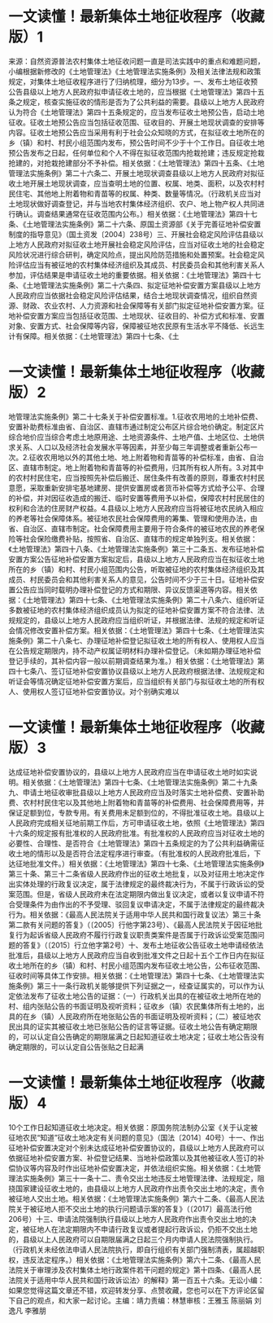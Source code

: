 # 一文读懂！最新集体土地征收程序（收藏版）1

来源：自然资源普法农村集体土地征收问题一直是司法实践中的重点和难题问题，小编根据新修改的《土地管理法》《土地管理法实施条例》及相关法律法规和政策规定，对集体土地征收程序进行了归纳梳理，细分为13步。一、发布土地征收预公告县级以上地方人民政府拟申请征收土地的，应当根据《土地管理法》第四十五条之规定，核查实施征收的情形是否为了公共利益的需要。县级以上地方人民政府认为符合《土地管理法》第四十五条规定的，应当发布征收土地预公告，启动土地征收。征收土地预公告应当包括征收范围、征收目的、开展土地现状调查的安排等内容。征收土地预公告应当采用有利于社会公众知晓的方式，在拟征收土地所在的乡（镇）和村、村民小组范围内发布，预公告时间不少于十个工作日。自征收土地预公告发布之日起，任何单位和个人不得在拟征收范围内抢栽抢建；违反规定抢栽抢建的，对抢栽抢建部分不予补偿。相关依据：《土地管理法》第四十五条、《土地管理法实施条例》第二十六条二、开展土地现状调查县级以上地方人民政府对拟征收土地开展土地现状调查，应当查明土地的位置、权属、地类、面积，以及农村村民住宅、其他地上附着物和青苗等的权属、种类、数量等情况。（行政机关应当对土地现状做好调查登记，并与当地农村集体经济组织、农户、地上物产权人共同进行确认。调查结果通常在征收范围内公布。）相关依据：《土地管理法》第四十七条、《土地管理法实施条例》第二十六条、原国土资源部《关于完善征地补偿安置制度的指导意见》（国土资发〔2004〕238号）三、开展社会稳定风险评估县级以上地方人民政府对拟征收土地开展社会稳定风险评估，应当对征收土地的社会稳定风险状况进行综合研判，确定风险点，提出风险防范措施和处置预案。社会稳定风险评估应当有被征地的农村集体经济组织及其成员、村民委员会和其他利害关系人参加，评估结果是申请征收土地的重要依据。相关依据：《土地管理法》第四十七条、《土地管理法实施条例》第二十六条四、拟定征地补偿安置方案县级以上地方人民政府应当依据社会稳定风险评估结果，结合土地现状调查情况，组织自然资源、财政、农业农村、人力资源和社会保障等有关部门拟定征地补偿安置方案。征地补偿安置方案应当包括征收范围、土地现状、征收目的、补偿方式和标准、安置对象、安置方式、社会保障等内容，保障被征地农民原有生活水平不降低、长远生计有保障。相关依据：《土地管理法》第四十七条、《土

# 一文读懂！最新集体土地征收程序（收藏版）2

地管理法实施条例》第二十七条关于补偿安置标准。1.征收农用地的土地补偿费、安置补助费标准由省、自治区、直辖市通过制定公布区片综合地价确定。制定区片综合地价应当综合考虑土地原用途、土地资源条件、土地产值、土地区位、土地供求关系、人口以及经济社会发展水平等因素，并至少每三年调整或者重新公布一次。2.征收农用地以外的其他土地、地上附着物和青苗等的补偿标准，由省、自治区、直辖市制定。地上附着物和青苗等的补偿费用，归其所有权人所有。3.对其中的农村村民住宅，应当按照先补偿后搬迁、居住条件有改善的原则，尊重农村村民意愿，采取重新安排宅基地建房、提供安置房或者货币补偿等方式给予公平、合理的补偿，并对因征收造成的搬迁、临时安置等费用予以补偿，保障农村村民居住的权利和合法的住房财产权益。4.县级以上地方人民政府应当将被征地农民纳入相应的养老等社会保障体系。被征地农民社会保障费用的筹集、管理和使用办法，由省、自治区、直辖市制定。社会保障费用主要用于符合条件的被征地农民的养老保险等社会保险缴费补贴，按照省、自治区、直辖市的规定单独列支。相关依据：《土地管理法》第四十八条、《土地管理法实施条例》第三十二条五、发布征地补偿安置方案公告征地补偿安置方案拟定后，县级以上地方人民政府应当在拟征收土地所在的乡（镇）和村、村民小组范围内公告，听取被征地的农村集体经济组织及其成员、村民委员会和其他利害关系人的意见，公告时间不少于三十日。征地补偿安置公告应当同时载明办理补偿登记的方式和期限、异议反馈渠道等内容。相关依据：《土地管理法》第四十七条、《土地管理法实施条例》第二十八条六、组织听证多数被征地的农村集体经济组织成员认为拟定的征地补偿安置方案不符合法律、法规规定的，县级以上地方人民政府应当组织听证，并根据法律、法规的规定和听证会情况修改安置补偿方案。相关依据：《土地管理法》第四十七条、《土地管理法实施条例》第二十八条七、办理征地补偿登记拟征收土地的所有权人、使用权人应当在公告规定期限内，持不动产权属证明材料办理补偿登记。（未如期办理征地补偿登记手续的，其补偿内容一般以前期调查结果为准。）相关依据：《土地管理法》第四十七条八、签订征地补偿安置协议县级以上地方人民政府根据法律、法规规定和听证会等情况确定征地补偿安置方案后，应当组织有关部门与拟征收土地的所有权人、使用权人签订征地补偿安置协议。对个别确实难以

# 一文读懂！最新集体土地征收程序（收藏版）3

达成征地补偿安置协议的，县级以上地方人民政府应当在申请征收土地时如实说明。相关依据：《土地管理法》第四十七条、《土地管理法实施条例》第二十九条九、申请土地征收审批县级以上地方人民政府应当及时落实土地补偿费、安置补助费、农村村民住宅以及其他地上附着物和青苗等的补偿费用、社会保障费用等，并保证足额到位，专款专用。有关费用未足额到位的，不得批准征收土地。县级以上人民政府完成相关征地前期工作后，方可申请征收土地，依照《土地管理法》第四十六条的规定报有批准权的人民政府批准。有批准权的人民政府应当对征收土地的必要性、合理性、是否符合《土地管理法》第四十五条规定的为了公共利益确需征收土地的情形以及是否符合法定程序进行审查。（有批准权的人民政府批准后，下达征地批准文件。）相关依据：《土地管理法》第四十七条、《土地管理法实施条例》第三十条、第三十二条省级人民政府作出的征收土地批复，以及对征用土地决定作出实体处理的行政复议决定，属于法律规定的最终裁决行为，不属于行政诉讼的受案范围。但是，省级人民政府未在法定期限内做出复议决定，或者以复议申请不符合受理条件为由作出的不予受理、驳回复议申请决定，不属于法律规定的最终裁决行为。相关依据：《最高人民法院关于适用中华人民共和国行政复议法〉第三十条第二款有关问题的答复》（〔2005〕行他字第23号）、《最高人民法院关于因征地批复行为起诉省级人民政府不履行行政复议职责类案件是否属于行政诉讼受案范围问题的答复》（〔2015〕行立他字第2号）十、发布土地征收公告征收土地申请经依法批准后，县级以上地方人民政府应当自收到批准文件之日起十五个工作日内在拟征收土地所在的乡（镇）和村、村民小组范围内发布征收土地公告，公布征收范围、征收时间等具体工作安排。相关依据：《土地管理法》第四十七条、《土地管理法实施条例》第三十一条行政机关能够提供下列证据之一，经查证属实的，可以作为认定依法发布了征收土地公告的证据：（一）行政机关出具的在被征收土地所在地的村、组内张贴公告的书面证明及视听资料；征收乡（镇）农民集体所有土地的，出具的在乡（镇）人民政府所在地张贴公告的书面证明及视听资料；（二）被征地农民出具的证实其被征收土地已张贴公告的证言等证据。征收土地公告有确定期限的，可以认定自公告确定的期限届满之日起知道征收土地决定；征收土地公告没有确定期限的，可以认定自公告张贴之日起满

# 一文读懂！最新集体土地征收程序（收藏版）4

10个工作日起知道征收土地决定。相关依据：原国务院法制办公室《关于认定被征地农民“知道”征收土地决定有关问题的意见》（国法〔2014〕40号）十一、作出征地补偿安置决定对个别未达成征地补偿安置协议的，县级以上地方人民政府可以依据征地补偿安置方案、补偿登记结果、当地补偿政策以及其他被征收人签订的补偿协议等内容及时作出征地补偿安置决定，并依法组织实施。相关依据：《土地管理法实施条例》第三十一条十二、责令交出土地违反土地管理法律、法规规定，阻挠国家建设征收土地的，由县级以上地方人民政府作出责令交出土地的决定，责令被征地人交出土地。相关依据：《土地管理法实施条例》第六十二条、《最高人民法院关于被征地人拒不交出土地的执行问题请示案的答复》（〔2017〕最高法行他206号）十三、申请法院强制执行县级以上地方人民政府作出责令交出土地的决定，被征地人在法定期限内不申请行政复议或者提起行政诉讼，仍拒不交出土地的，县级以上人民政府可以自期限届满之日起三个月内申请人民法院强制执行。（行政机关未经依法申请人民法院执行，即自行组织有关部门强制清表，属超越职权，违反法定程序。）相关依据：《土地管理法实施条例》第六十二条、《最高人民法院关于审理涉及农村集体土地行政案件若干问题的规定》第十四条、《最高人民法院关于适用中华人民共和国行政诉讼法〉的解释》第一百五十六条。无讼小编：如果您觉得这篇文章还不错，欢迎转发分享、点赞收藏，您也可以在下方评论区留下自己的观点，和大家一起讨论。主编：靖力责编：林慧审核：王雅玉 陈丽娟 刘逸凡 李雅朋

